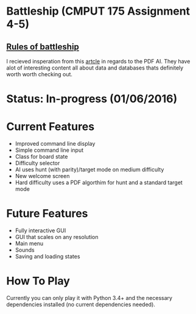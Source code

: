 # Battleship (CMPUT 175 Assignment 4-5)
  [Rules of battleship](https://en.wikipedia.org/wiki/Battleship_(game))
  ---
  I recieved insperation from this [artcle](http://www.datagenetics.com/blog/december32011/) in regards to the PDF AI. They have alot of interesting content all about data and databases thats definitely worth worth checking out. 
  
# Status: In-progress (01/06/2016)

# Current Features
- Improved command line display
- Simple command line input
- Class for board state
- Difficulty selector
- AI uses hunt (with parity)/target mode on medium difficulty
- New welcome screen
- Hard difficulty uses a PDF algorthim for hunt and a standard target mode

# Future Features
- Fully interactive GUI
- GUI that scales on any resolution
- Main menu
- Sounds
- Saving and loading states

# How To Play

Currently you can only play it with Python 3.4+ and the necessary dependencies installed (no current dependencies needed).

